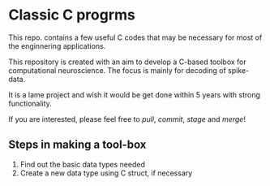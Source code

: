 # Classic C progrms


This repo. contains a few useful C codes that may be necessary for most of the enginnering applications. 

This repository is created with an aim to develop a C-based toolbox for computational neuroscience. The focus is mainly for decoding of spike-data. 

It is a lame project and wish it would be get done within 5 years with strong functionality. 

If you are interested, please feel free to *pull*, *commit*, *stage* and *merge*! 

## Steps in making a tool-box 
1. Find out the basic data types needed
2. Create a new data type using C struct, if necessary
